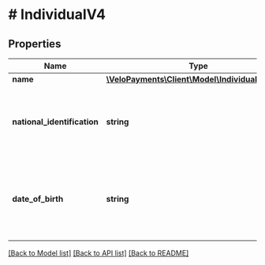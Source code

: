 # # IndividualV4

## Properties

Name | Type | Description | Notes
------------ | ------------- | ------------- | -------------
**name** | [**\VeloPayments\Client\Model\IndividualV3Name**](IndividualV3Name.md) |  |
**national_identification** | **string** | If not authorized to view, value will be masked. Example: XXXXX1234 | [optional] [readonly]
**date_of_birth** | **string** | If not authorized to view, value will be masked. Example: - XXXX-XX-XX | [readonly]

[[Back to Model list]](../../README.md#models) [[Back to API list]](../../README.md#endpoints) [[Back to README]](../../README.md)
